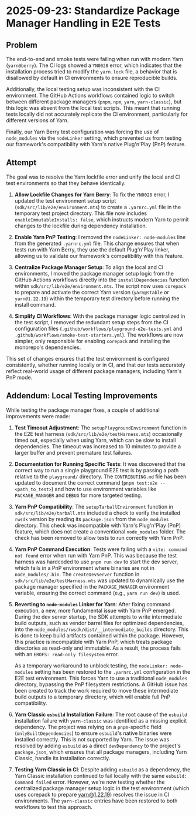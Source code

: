 
# 2025-09-23: Standardize Package Manager Handling in E2E Tests

## Problem

The end-to-end and smoke tests were failing when run with modern Yarn (`yarn@berry`). The CI logs showed a `YN0028` error, which indicates that the installation process tried to modify the `yarn.lock` file, a behavior that is disallowed by default in CI environments to ensure reproducible builds.

Additionally, the local testing setup was inconsistent with the CI environment. The GitHub Actions workflows contained logic to switch between different package managers (`pnpm`, `npm`, `yarn`, `yarn-classic`), but this logic was absent from the local test scripts. This meant that running tests locally did not accurately replicate the CI environment, particularly for different versions of Yarn.

Finally, our Yarn Berry test configuration was forcing the use of `node_modules` via the `nodeLinker` setting, which prevented us from testing our framework's compatibility with Yarn's native Plug'n'Play (PnP) feature.

## Attempt

The goal was to resolve the Yarn lockfile error and unify the local and CI test environments so that they behave identically.

1.  **Allow Lockfile Changes for Yarn Berry**: To fix the `YN0028` error, I updated the test environment setup script (`sdk/src/lib/e2e/environment.mts`) to create a `.yarnrc.yml` file in the temporary test project directory. This file now includes `enableImmutableInstalls: false`, which instructs modern Yarn to permit changes to the lockfile during dependency installation.

2.  **Enable Yarn PnP Testing**: I removed the `nodeLinker: node-modules` line from the generated `.yarnrc.yml` file. This change ensures that when tests run with Yarn Berry, they use the default Plug'n'Play linker, allowing us to validate our framework's compatibility with this feature.

3.  **Centralize Package Manager Setup**: To align the local and CI environments, I moved the package manager setup logic from the GitHub Actions workflows directly into the `installDependencies` function within `sdk/src/lib/e2e/environment.mts`. The script now uses `corepack` to prepare and activate the correct Yarn version (`yarn@stable` or `yarn@1.22.19`) within the temporary test directory before running the install command.

4.  **Simplify CI Workflows**: With the package manager logic centralized in the test script, I removed the redundant setup steps from the CI configuration files (`.github/workflows/playground-e2e-tests.yml` and `.github/workflows/smoke-test-starters.yml`). The workflows are now simpler, only responsible for enabling `corepack` and installing the monorepo's dependencies.

This set of changes ensures that the test environment is configured consistently, whether running locally or in CI, and that our tests accurately reflect real-world usage of different package managers, including Yarn's PnP mode.

## Addendum: Local Testing Improvements

While testing the package manager fixes, a couple of additional improvements were made:

1.  **Test Timeout Adjustment**: The `setupPlaygroundEnvironment` function in the E2E test harness (`sdk/src/lib/e2e/testHarness.mts`) occasionally timed out, especially when using Yarn, which can be slow to install dependencies. The timeout was increased to 10 minutes to provide a larger buffer and prevent premature test failures.
2.  **Documentation for Running Specific Tests**: It was discovered that the correct way to run a single playground E2E test is by passing a path relative to the `playground/` directory. The `CONTRIBUTING.md` file has been updated to document the correct command (`pnpm test:e2e -- <path_to_test>`) and how to use environment variables like `PACKAGE_MANAGER` and `DEBUG` for more targeted testing.
3.  **Yarn PnP Compatibility**: The `setupTarballEnvironment` function in `sdk/src/lib/e2e/tarball.mts` included a check to verify the installed `rwsdk` version by reading its `package.json` from the `node_modules` directory. This check was incompatible with Yarn's Plug'n'Play (PnP) feature, which does not create a conventional `node_modules` folder. The check has been removed to allow tests to run correctly with Yarn PnP.
4.  **Yarn PnP Command Execution**: Tests were failing with a `vite: command not found` error when run with Yarn PnP. This was because the test harness was hardcoded to use `pnpm run dev` to start the dev server, which fails in a PnP environment where binaries are not in `node_modules/.bin`. The `createDevServer` function in `sdk/src/lib/e2e/testHarness.mts` was updated to dynamically use the package manager specified in the `PACKAGE_MANAGER` environment variable, ensuring the correct command (e.g., `yarn run dev`) is used.
5.  **Reverting to `node-modules` Linker for Yarn**: After fixing command execution, a new, more fundamental issue with Yarn PnP emerged. During the dev server startup, the SDK attempts to write intermediate build outputs, such as vendor barrel files for optimized dependencies, into the `node_modules/rwsdk/dist/__intermediate_builds` directory. This is done to keep build artifacts contained within the package. However, this practice is incompatible with Yarn PnP, which treats package directories as read-only and immutable. As a result, the process fails with an `EROFS: read-only filesystem` error.

    As a temporary workaround to unblock testing, the `nodeLinker: node-modules` setting has been restored to the `.yarnrc.yml` configuration in the E2E test environment. This forces Yarn to use a traditional `node_modules` directory, bypassing the PnP filesystem restrictions. A GitHub issue has been created to track the work required to move these intermediate build outputs to a temporary directory, which will enable full PnP compatibility.
6.  **Yarn Classic `esbuild` Installation Failure**: The root cause of the `esbuild` installation failure with `yarn-classic` was identified as a missing explicit dependency. The project was relying on a `pnpm`-specific field (`onlyBuiltDependencies`) to ensure `esbuild`'s native binaries were installed correctly. This is not supported by Yarn. The issue was resolved by adding `esbuild` as a direct `devDependency` to the project's `package.json`, which ensures that all package managers, including Yarn Classic, handle its installation correctly.
7.  **Testing Yarn Classic in CI**: Despite adding `esbuild` as a dependency, the Yarn Classic installation continued to fail locally with the same `esbuild: Command failed` error. However, we're now testing whether the centralized package manager setup logic in the test environment (which uses corepack to prepare yarn@1.22.19) resolves the issue in CI environments. The `yarn-classic` entries have been restored to both workflows to test this approach.
